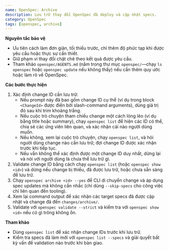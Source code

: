```yaml
---
name: OpenSpec: Archive
description: Lưu trữ thay đổi OpenSpec đã deploy và cập nhật specs.
category: OpenSpec
tags: [openspec, archive]
---
```

<!-- OPENSPEC:START -->
**Nguyên tắc bảo vệ**
- Ưu tiên cách làm đơn giản, tối thiểu trước, chỉ thêm độ phức tạp khi được yêu cầu hoặc thực sự cần thiết.
- Giữ phạm vi thay đổi chặt chẽ theo kết quả được yêu cầu.
- Tham khảo `openspec/AGENTS.md` (nằm trong thư mục `openspec/`—chạy `ls openspec` hoặc `openspec update` nếu không thấy) nếu cần thêm quy ước hoặc làm rõ về OpenSpec.

**Các bước thực hiện**
1. Xác định change ID cần lưu trữ:
   - Nếu prompt này đã bao gồm change ID cụ thể (ví dụ trong block `<ChangeId>` được điền bởi slash-command arguments), dùng giá trị đó sau khi trim khoảng trắng.
   - Nếu cuộc trò chuyện tham chiếu change một cách lỏng lẻo (ví dụ bằng title hoặc summary), chạy `openspec list` để hiện các ID có thể, chia sẻ các ứng viên liên quan, và xác nhận cái nào người dùng muốn.
   - Nếu không, xem lại cuộc trò chuyện, chạy `openspec list`, và hỏi người dùng change nào cần lưu trữ; đợi change ID được xác nhận trước khi tiếp tục.
   - Nếu vẫn không thể xác định được một change ID duy nhất, dừng lại và nói với người dùng là chưa thể lưu trữ gì.
2. Validate change ID bằng cách chạy `openspec list` (hoặc `openspec show <id>`) và dừng nếu change bị thiếu, đã được lưu trữ, hoặc chưa sẵn sàng để lưu trữ.
3. Chạy `openspec archive <id> --yes` để CLI di chuyển change và áp dụng spec updates mà không cần nhắc (chỉ dùng `--skip-specs` cho công việc chỉ liên quan đến tooling).
4. Xem lại command output để xác nhận các target specs đã được cập nhật và change đã đến `changes/archive/`.
5. Validate với `openspec validate --strict` và kiểm tra với `openspec show <id>` nếu có gì trông không ổn.

**Tham khảo**
- Dùng `openspec list` để xác nhận change IDs trước khi lưu trữ.
- Kiểm tra specs đã làm mới với `openspec list --specs` và giải quyết bất kỳ vấn đề validation nào trước khi bàn giao.
<!-- OPENSPEC:END -->
